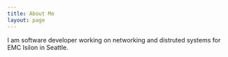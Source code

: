 ```yaml
---
title: About Me
layout: page
---
```

I am software developer working on networking and distruted systems for EMC Isilon in Seattle.
